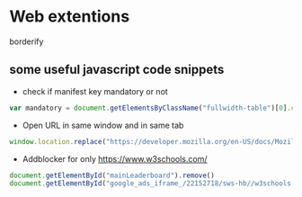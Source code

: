# Web extentions

borderify


## some useful javascript code snippets
- check if manifest key mandatory or not
```javascript
var mandatory = document.getElementsByClassName("fullwidth-table")[0].childNodes[1].childNodes[3].childNodes[3].childNodes[0].textContent.toLowerCase();
```

- Open URL in same window and in same tab
```javascript
window.location.replace("https://developer.mozilla.org/en-US/docs/Mozilla/Add-ons/WebExtensions/manifest.json/name");
```
- Addblocker for only https://www.w3schools.com/
```javascript
document.getElementById("mainLeaderboard").remove()
document.getElementById("google_ads_iframe_/22152718/sws-hb//w3schools.com//main_leaderboard_0__container__").remove()
```
